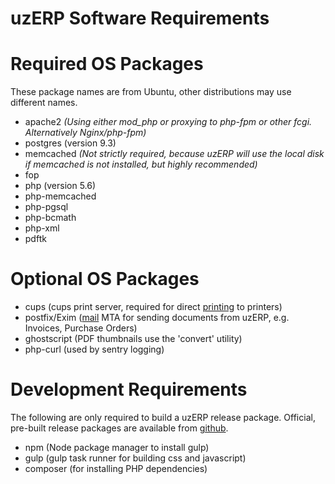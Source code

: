 # uzERP Software Requirements

# Required OS Packages

These package names are from Ubuntu, other distributions may use different names.

- apache2 *(Using either mod_php or proxying to php-fpm or other fcgi. Alternatively Nginx/php-fpm)*
- postgres (version 9.3)
- memcached *(Not strictly required, because uzERP will use the local disk if memcached is not installed, but highly recommended)*
- fop
- php (version 5.6)
- php-memcached
- php-pgsql
- php-bcmath
- php-xml
- pdftk

# Optional OS Packages

- cups (cups print server, required for direct [printing](/Setup/Initial-Setup#printing) to printers)
- postfix/Exim ([mail](/Setup/Initial-Setup#setting-up-email) MTA for sending documents from uzERP, e.g. Invoices, Purchase Orders)
- ghostscript (PDF thumbnails use the 'convert' utility)
- php-curl (used by sentry logging)

# Development Requirements

The following are only required to build a uzERP release package. Official, pre-built release packages are available from [github](https://github.com/uzerpllp/uzerp/releases).

- npm (Node package manager to install gulp)
- gulp (gulp task runner for building css and javascript)
- composer (for installing PHP dependencies)